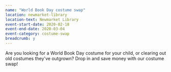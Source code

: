 ```yaml
---
name: "World Book Day costume swap"
location: newmarket-library
location-text: Newmarket Library
event-start-date: 2020-02-18
event-end-date: 2020-03-04
event-category: costume-swap
breadcrumb: y
---
```


Are you looking for a World Book Day costume for your child, or clearing out old costumes they've outgrown? Drop in and save money with our costume swap!
